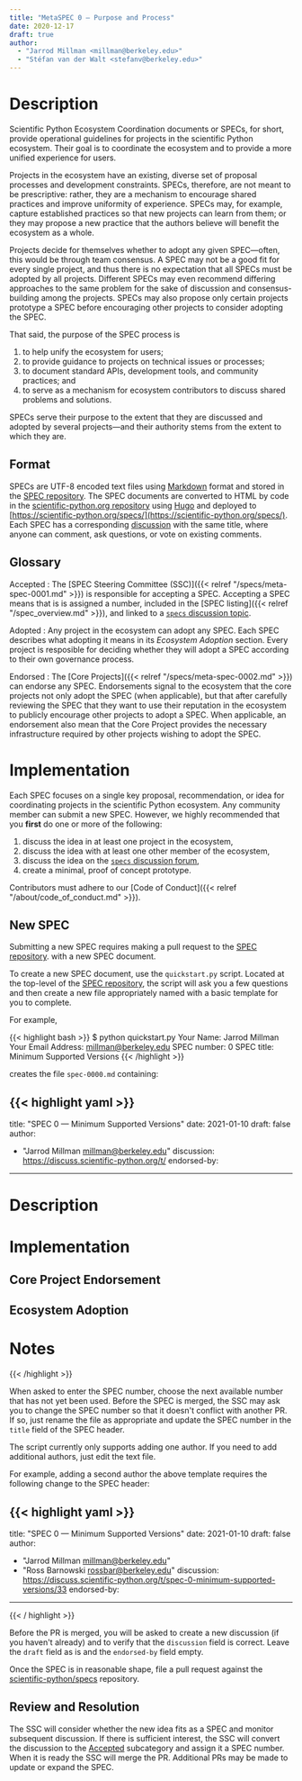 ```yaml
---
title: "MetaSPEC 0 — Purpose and Process"
date: 2020-12-17
draft: true
author:
  - "Jarrod Millman <millman@berkeley.edu>"
  - "Stéfan van der Walt <stefanv@berkeley.edu>"
---
```


# Description

Scientific Python Ecosystem Coordination documents or SPECs, for short, provide
operational guidelines for projects in the scientific Python ecosystem.
Their goal is to coordinate the ecosystem and to provide a more unified
experience for users.

Projects in the ecosystem have an existing, diverse set of proposal processes
and development constraints.
SPECs, therefore, are not meant to be prescriptive: rather, they are a
mechanism to encourage shared practices and improve uniformity of experience.
SPECs may, for example, capture established practices so that new projects can
learn from them; or they may propose a new practice that the authors believe
will benefit the ecosystem as a whole.

Projects decide for themselves whether to adopt any given SPEC—often, this
would be through team consensus.
A SPEC may not be a good fit for every single project, and thus there is no
expectation that all SPECs must be adopted by all projects.
Different SPECs may even recommend differing approaches to the same problem for
the sake of discussion and consensus-building among the projects.
SPECs may also propose only certain projects prototype a SPEC before
encouraging other projects to consider adopting the SPEC.

That said, the purpose of the SPEC process is

1. to help unify the ecosystem for users;
2. to provide guidance to projects on technical issues or processes;
3. to document standard APIs, development tools, and community practices; and
4. to serve as a mechanism for ecosystem contributors to discuss shared problems and solutions.

SPECs serve their purpose to the extent that they are discussed and adopted by
several projects—and their authority stems from the extent to which they are.

## Format

SPECs are UTF-8 encoded text files using
[Markdown](https://www.markdownguide.org/) format and stored in the [SPEC
repository](https://github.com/scientific-python/specs).
The SPEC documents are converted to HTML by code in the [scientific-python.org
repository](https://github.com/scientific-python/scientific-python.org/) using
[Hugo](https://gohugo.io/) and deployed to
[https://scientific-python.org/specs/](https://scientific-python.org/specs/).
Each SPEC has a corresponding
[discussion](https://discuss.scientific-python.org/c/specs/accepted/15)
with the same title, where anyone can comment, ask questions, or vote on
existing comments.

## Glossary

Accepted
: The [SPEC Steering Committee (SSC)]({{< relref "/specs/meta-spec-0001.md" >}})
is responsible for accepting a SPEC.
Accepting a SPEC means that is is assigned a number,
included in the [SPEC listing]({{< relref "/spec_overview.md" >}}),
and linked to a
[`specs` discussion topic](https://discuss.scientific-python.org/c/specs/accepted/15).

Adopted
: Any project in the ecosystem can adopt any SPEC.
Each SPEC describes what adopting it means in its _Ecosystem Adoption_ section.
Every project is resposible for deciding whether they will adopt a SPEC according
to their own governance process.

Endorsed
: The [Core Projects]({{< relref "/specs/meta-spec-0002.md" >}}) can endorse any SPEC.
Endorsements signal to the ecosystem that the core projects not only adopt
the SPEC (when applicable), but that after carefully reviewing the SPEC
that they want to use their reputation in the ecosystem to publicly encourage
other projects to adopt a SPEC.
When applicable, an endorsement also mean that the Core Project provides the
necessary infrastructure required by other projects wishing to adopt the SPEC.

# Implementation

Each SPEC focuses on a single key proposal, recommendation, or idea for
coordinating projects in the scientific Python ecosystem.
Any community member can submit a new SPEC.
However, we highly recommended that you **first** do one or more of the following:

1. discuss the idea in at least one project in the ecosystem,
2. discuss the idea with at least one other member of the ecosystem,
3. discuss the idea on the
   [`specs` discussion forum](https://discuss.scientific-python.org/c/specs/ideas/9),
4. create a minimal, proof of concept prototype.

Contributors must adhere to our
[Code of Conduct]({{< relref "/about/code_of_conduct.md" >}}).

## New SPEC

Submitting a new SPEC requires making a pull request to the 
[SPEC repository](https://github.com/scientific-python/specs).
with a new SPEC document.

To create a new SPEC document, use the `quickstart.py` script.
Located at the top-level of the
[SPEC repository](https://github.com/scientific-python/specs),
the script will ask you a few questions and then create a new file
appropriately named with a basic template for you to complete.

For example,

<!-- prettier-ignore-start -->
{{< highlight bash >}}
$ python quickstart.py
Your Name: Jarrod Millman
Your Email Address: millman@berkeley.edu
SPEC number: 0
SPEC title: Minimum Supported Versions
{{< /highlight >}}
<!-- prettier-ignore-end -->

creates the file `spec-0000.md` containing:

<!-- prettier-ignore-start -->
{{< highlight yaml >}}
---
title: "SPEC 0 — Minimum Supported Versions"
date: 2021-01-10
draft: false
author:
  - "Jarrod Millman <millman@berkeley.edu>"
discussion: https://discuss.scientific-python.org/t/
endorsed-by:
---

# Description

<!--
Briefly and clearly describe the proposal.
Explain the general need and the advantages of this specific proposal.
If relevant, include examples of how the new functionality would be
used, intended use-cases, and pseudo-code illustrating its use.
-->

# Implementation

<!--
Discuss how this would be implemented.
-->

## Core Project Endorsement

<!--
Discuss what it means for a core project to endorse this SPEC.
-->

## Ecosystem Adoption

<!--
Discuss what it means for a project to adopt this SPEC.
-->

# Notes

<!--
Include a bulleted list of annotated links, comments, and other ancillary
information as needed.
-->

{{< /highlight >}}
<!-- prettier-ignore-end -->

When asked to enter the SPEC number, choose the next available number that
has not yet been used.
Before the SPEC is merged, the SSC may ask you to change the SPEC number so
that it doesn't conflict with another PR.
If so, just rename the file as appropriate and update the SPEC number in the
`title` field of the SPEC header.

The script currently only supports adding one author.
If you need to add additional authors, just edit the text file.

For example, adding a second author the above template requires the following
change to the SPEC header:

<!-- prettier-ignore-start -->
{{< highlight yaml >}}
---
title: "SPEC 0 — Minimum Supported Versions"
date: 2021-01-10
draft: false
author:
  - "Jarrod Millman <millman@berkeley.edu>"
  - "Ross Barnowski <rossbar@berkeley.edu>"
discussion: https://discuss.scientific-python.org/t/spec-0-minimum-supported-versions/33
endorsed-by:
---
{{< / highlight >}}
<!-- prettier-ignore-end -->

Before the PR is merged, you will be asked to create a new discussion (if you haven't already)
and to verify that the `discussion` field is correct.
Leave the `draft` field as is and the `endorsed-by` field empty.

Once the SPEC is in reasonable shape, file a pull request against the
[scientific-python/specs](https://github.com/scientific-python/specs)
repository.

## Review and Resolution

The SSC will consider whether the new idea fits as a SPEC and monitor
subsequent discussion.
If there is sufficient interest, the SSC will convert the discussion to the
[Accepted](https://discuss.scientific-python.org/c/specs/accepted/15)
subcategory and assign it a SPEC number.
When it is ready the SSC will merge the PR.
Additional PRs may be made to update or expand the SPEC.
